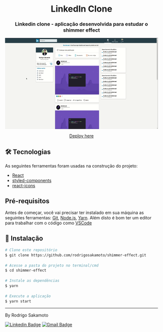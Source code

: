 <h1 align="center">
	LinkedIn Clone
</h1>

<h3 align="center">Linkedin clone - aplicação desenvolvida para estudar o shimmer effect</h3>

<p align="center">
  <img align="center" src=".github/main.gif" border="0" height="300"/>
</p>
<p align="center"> 
  <a href="linkedinshimmer.netlify.app" target="_blank" target="_blank">Deploy here</a>
</p>

## 🛠 Tecnologias

As seguintes ferramentas foram usadas na construção do projeto:

- [React](https://pt-br.reactjs.org/)
- [styled-components](https://styled-components.com/)
- [react-icons](https://react-icons.github.io/react-icons/)


## Pré-requisitos

Antes de começar, você vai precisar ter instalado em sua máquina as seguintes ferramentas:
[Git](https://git-scm.com), [Node.js](https://nodejs.org/en/), [Yarn](https://classic.yarnpkg.com/lang/en/). 
Além disto é bom ter um editor para trabalhar com o código como [VSCode](https://code.visualstudio.com/)

## 💾 Instalação

```bash
# Clone este repositório
$ git clone https://github.com/rodrigosakamoto/shimmer-effect.git

# Acesse a pasta do projeto no terminal/cmd
$ cd shimmer-effect

# Instale as dependências
$ yarn

# Execute a aplicação
$ yarn start
```

---
By Rodrigo Sakamoto

[![Linkedin Badge](https://img.shields.io/badge/-Rodrigo%20Sakamoto-9146ff?style=flat-square&logo=Linkedin&logoColor=white&link=https://www.linkedin.com/in/rodrigo-sakamoto/)](https://www.linkedin.com/in/rodrigo-sakamoto/) 
[![Gmail Badge](https://img.shields.io/badge/-rodosakamoto@gmail.com-9146ff?style=flat-square&logo=Gmail&logoColor=white&link=mailto:rodosakamoto@gmail.com)](mailto:rodosakamoto@gmail.com)